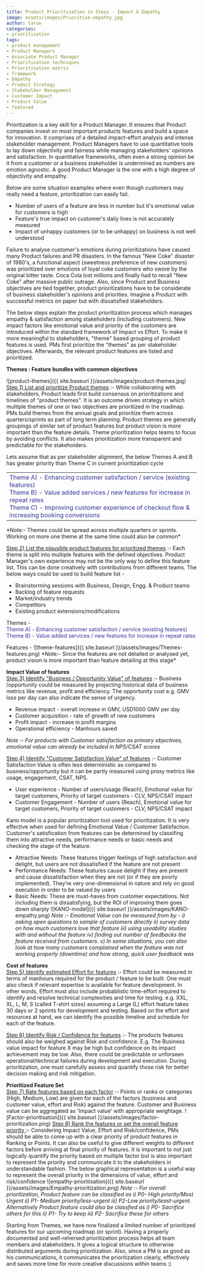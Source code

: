 ```yaml
---
title: Product Prioritisation in Steps - Impact & Empathy
image: assets/images/Prioritise-empathy.jpg
author: tarun
categories:
- prioritisation
tags:
- product management
- Product Managers
- Associate Product Manager
- Prioritisation techniques
- Prioritisation matrix
- framework
- Empathy
- Product Strategy
- Stakeholder Management
- Customer Impact
- Product Value
- featured
---
```


Prioritization is a key skill for a Product Manager. It ensures that Product companies invest on most important products features and build a space for innovation. It comprises of a detailed impact-effort analysis and intense stakeholder management. Product Managers have to use quantitative tools to lay down objectivity and fairness while managing stakeholders' opinions and satisfaction. In quantitative frameworks, often even a strong opinion be it from a customer or a business stakeholder is undermined as numbers are emotion agnostic. A good Product Manager is the one with a high degree of objectivity and empathy. 

Below are some situation examples where even though customers may really need a feature, prioritization can easily fail.

* Number of users of a feature are less in number but it's emotional value for customers is high
* Feature's true impact on customer's daily lives is not accurately measured
* Impact of unhappy customers (or to be unhappy) on business is not well understood

Failure to analyse customer's emotions during prioritizations have caused many Product failures and PR disasters. In the famous "New Coke" disaster of 1980's, a functional aspect (sweetness preference of new customers) was prioritized over  emotions of loyal coke customers who swore by the original bitter taste. Coca Cola lost millions and finally had to recall "New Coke" after massive public outrage.
Also, since Product and Business objectives are tied together, product prioritizations have to be considerate of business stakeholder's opinions and priorities. Imagine a Product with successful metrics on paper but with dissatisfied stakeholders.

The below steps explain the product prioritization process which manages empathy & satisfaction among stakeholders (including customers). New impact factors like emotional value and priority of the customers are introduced within the standard framework of Impact vs Effort. To make it more meaningful to stakeholders, "theme" based grouping of product features is used. PMs first prioritize the "themes" as per stakeholder objectives. Afterwards, the relevant product features are listed and prioritized.


**Themes : Feature bundles with common objectives** <br/>

![product-themes]({{ site.baseurl }}/assets/images/product-themes.jpg)
<u>Step 1) List and prioritize Product themes</u> :- While collaborating with stakeholders, Product leads first build consensus on prioritizations and timelines of "product themes". It is an outcome driven strategy in which multiple themes of one or two objectives are prioritized in the roadmap. PMs build themes from the annual goals and prioritize them across quarters/sprints as part of long term planning. Product themes are generally groupings of similar set of product features but product vision is more important than the feature details. Theme prioritization helps teams to focus by avoiding conflicts. It also makes prioritization more transparent and predictable for the stakeholders.

Lets assume that as per stakeholder alignment, the below Themes A and B has greater priority than Theme C in current prioritization cycle
<table style="border-color: 333399;">
<tbody>
<tr>
<td><span style="color: #333399;">Theme A) - Enhancing customer satisfaction / service (existing features)</span><br /><span style="color: #333399;">Theme B) - Value added services / new features for increase in repeat rates</span><br /><span style="color: #333399;">Theme C) - Improving customer experience of checkout flow &amp; increasing booking conversions&nbsp;&nbsp;</span></td>
</tr>
</tbody>
</table>
*Note:- Themes could be spread across multiple quarters or sprints. Working on more one theme at the same time could also be common*

<u>Step 2) List the plausible product features for prioritized themes</u> :- Each theme is split into multiple features with the defined objectives. Product Manager's own experience may not be the only way to define this feature list. This can be done creatively with contributions from different teams. 
The below ways could be used to build feature list -
* Brainstorming sessions with Business, Design, Engg. & Product teams  
* Backlog of feature requests 
* Market/industry trends 
* Competitors
* Existing product extensions/modifications


<p>Themes -<br /><span style="color: #333399;">Theme A) - Enhancing customer satisfaction / service (existing features)</span><br /><span style="color: #333399;">Theme B) - Value added services / new features for increase in repeat rates</span></p>
Features -
![theme-features]({{ site.baseurl }}/assets/images/Themes-features.png)
*Note:- Since the features are not detailed or analysed yet, product vision is more important than feature detailing at this stage*

**Impact Value of features**  
<u>Step 3) Identify "Business / Opportunity Value" of features</u> :- Business /opportunity could be measured by projecting historical data of business metrics like revenue, profit and efficiency. The opportunity cost e.g. GMV loss per day can also indicate the sense of urgency.
* Revenue impact  - overall increase in GMV, USD1000 GMV per day 
* Customer acquisition - rate of growth of new customers
* Profit impact  - increase in profit margins
* Operational efficiency - Manhours saved

*Note :- For products with Customer satisfaction as primary objectives, emotional value can already be included in NPS/CSAT scores*

<u>Step 4) Identify "Customer Satisfaction Value" of features</u>  :- Customer Satisfaction Value is often less deterministic as compared to business/opportunity but it can be partly measured using proxy metrics like usage, engagement, CSAT, NPS. 
* User experience - Number of users/usage (Reach), Emotional value for target customers, Priority of target customers - CLV, NPS/CSAT impact
* Customer Engagement - Number of users (Reach), Emotional value for target customers, Priority of target customers - CLV, NPS/CSAT impact

Kano model is a popular prioritization tool used for prioritization. It is very effective when used for defining Emotional Value / Customer Satisfaction. Customer's satisfication from features can be determined by classifing them into attractive needs, performance needs or basic needs and checking the stage of the feature.
* Attractive Needs: These features trigger feelings of high satisfaction and delight, but users are not dissatisfied if the feature are not present
* Performance Needs: These features cause delight if they are present and cause dissatisfaction when they are not (or if they are poorly implemented). They’re very one-dimensional in nature and rely on good execution in order to be valued by users
* Basic Needs: These are must-haves from customer expectations. Not including them is dissatisfying, but the ROI of improving them goes down sharply
![KANO-model]({{ site.baseurl }}/assets/images/KANO-empathy.png)
*Note :- Emotional Value can be measured from by -
i)  asking open questions to sample of customers directly
ii) survey data on how much customers love that feature 
iii) using useability studies with and without the feature 
iv) finding out number of feedbacks the feature received from customers.
v) In some situations, you can also look at how many customers complained when the feature was not working properly (downtime) and how strong, quick user feedback was*

**Cost of features**  
<u>Step 5) Identify estimated Effort for features</u> :- Effort could be measured in terms of manhours required for the product / feature to be built. One must also check if relevant expertise is available for feature development. In other words, Effort must also include probablistic time-effort required to identify and resolve technical complexities and time for testing. e.g. XXL, XL, L, M, S (called T-shirt sizes) assuming a Large (L) effort feature takes 30 days or 2 sprints for development and testing. Based on the effort and resources at hand, we can identify the possible timeline and schedule for each of the feature. 

<u>Step 6) Identify Risk / Confidence for features</u> :- The products features should also be weighed against Risk and confidence. E.g. The Business value impact for feature X may be high but confidence on its impact achievement may be low. Also, there could be predictable or unforseen operational/technical failures during development and execution. During prioritization, one must carefully assess and quantify those risk for better decision making and risk mitigation.

**Prioritized Feature Set**  
<u>Step 7) Rate features based on each factor</u> :- Points or ranks or categories (High, Medium, Low) are given for each of the factors (business and customer value, effort and Risk) against the feature. Customer and Business value can be aggregated as 'Impact value' with appropriate weightage.
![Factor-prioritisation]({{ site.baseurl }}/assets/images/factor-prioritization.png)
<u>Step 8) Rank the features or set the overall feature priority </u> :- Considering Impact Value, Effort and Risk/confidence, PMs should be able to come up with a clear priority of product features in Ranking or Points. It can also be useful to give different weights to different factors before arriving at final priority of features. It is important to not just logically quantify the priority based on multiple factor but is also important to represent the priority and communicate it to the stakeholders in understandable fashion. The below graphical representation is a useful way to represent the overall priority in the dimensions of value, effort and risk/confidence
![empathy-prioritisation]({{ site.baseurl }}/assets/images/Empathy-prioritization.png) 
*Note :- For overall prioritization, Product feature can be classified as i) P0- High priority/Most Urgent ii) P1- Medium priority/less-urgent iii) P2-Low priority/least-urgent. Alternatively Product feature could also be classfied as i) P0- Sacrifice others for this ii) P1- Try to keep iii) P2- Sacrifice these for others*

Starting from Themes, we have now finalized a limited number of prioritized features for our upcoming roadmap  (or sprint). Having a properly documented and well-rehersed prioritization process helps all team members and stakeholders. It gives a logical structure to otherwise distributed arguments during prioritization. Also, since a PM is as good as his communications, it communicates the prioritization clearly, effectively and saves more time for more creative discussions within teams :)